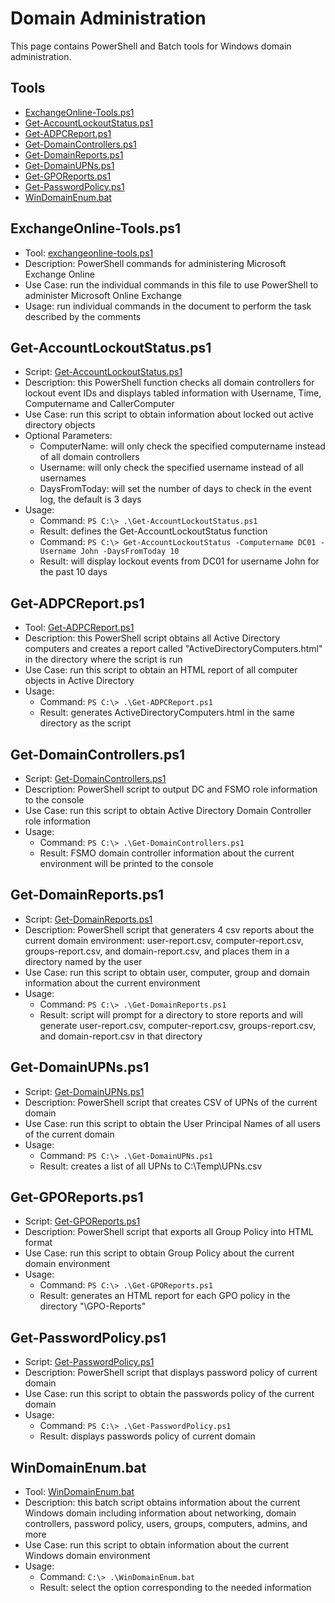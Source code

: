 # Domain Administration

This page contains PowerShell and Batch tools for Windows domain administration.

## Tools
- [ExchangeOnline-Tools.ps1](#exchangeonline-tools.ps1)
- [Get-AccountLockoutStatus.ps1](#get-accountlockoutstatus.ps1)
- [Get-ADPCReport.ps1](#get-adpcreport.ps1)
- [Get-DomainControllers.ps1](#get-domaincontrollers.ps1)
- [Get-DomainReports.ps1](#get-domainreports.ps1)
- [Get-DomainUPNs.ps1](#get-domainupns.ps1)
- [Get-GPOReports.ps1](#get-gporeports.ps1)
- [Get-PasswordPolicy.ps1](#get-passwordpolicy.ps1)
- [WinDomainEnum.bat](#windomainenum.bat)

## ExchangeOnline-Tools.ps1
- Tool: [exchangeonline-tools.ps1](/tools/domain/ExchangeOnline-Tools.ps1)
- Description: PowerShell commands for administering Microsoft Exchange Online
- Use Case: run the individual commands in this file to use PowerShell to administer Microsoft Online Exchange
- Usage: run individual commands in the document to perform the task described by the comments

## Get-AccountLockoutStatus.ps1
- Script: [Get-AccountLockoutStatus.ps1](/tools/domain/Get-AccountLockoutStatus.ps1)
- Description: this PowerShell function  checks all domain controllers for lockout event IDs and displays tabled information with Username, Time, Computername and CallerComputer
- Use Case: run this script to obtain information about locked out active directory objects
- Optional Parameters:
  - ComputerName: will only check the specified computername instead of all domain controllers
  - Username: will only check the specified username instead of all usernames
  - DaysFromToday: will set the number of days to check in the event log, the default is 3 days
- Usage:
  - Command: `PS C:\> .\Get-AccountLockoutStatus.ps1`
  - Result: defines the Get-AccountLockoutStatus function 
  - Command: `PS C:\> Get-AccountLockoutStatus -Computername DC01 -Username John -DaysFromToday 10`
  - Result: will display lockout events from DC01 for username John for the past 10 days

## Get-ADPCReport.ps1
 - Tool: [Get-ADPCReport.ps1](/tools/domain/Get-ADPCReport.ps1)
 - Description: this PowerShell script obtains all Active Directory computers and creates a report called "ActiveDirectoryComputers.html" in the directory where the script is run
 - Use Case: run this script to obtain an HTML report of all computer objects in Active Directory
 - Usage:
   - Command: `PS C:\> .\Get-ADPCReport.ps1`
   - Result: generates ActiveDirectoryComputers.html in the same directory as the script

## Get-DomainControllers.ps1
- Script: [Get-DomainControllers.ps1](/tools/domain/Get-DomainControllers.ps1)
- Description: PowerShell script to output DC and FSMO role information to the console
- Use Case: run this script to obtain Active Directory Domain Controller role information
- Usage: 
  - Command: `PS C:\> .\Get-DomainControllers.ps1`
  - Result: FSMO domain controller information about the current environment will be printed to the console

## Get-DomainReports.ps1
- Script: [Get-DomainReports.ps1](/tools/domain/Get-DomainReports.ps1)
- Description: PowerShell script that generaters 4 csv reports about the current domain environment: user-report.csv, computer-report.csv, groups-report.csv, and domain-report.csv, and places them in a directory named by the user
- Use Case: run this script to obtain user, computer, group and domain information about the current environment
- Usage: 
  - Command: `PS C:\> .\Get-DomainReports.ps1`
  - Result: script will prompt for a directory to store reports and will generate user-report.csv, computer-report.csv, groups-report.csv, and domain-report.csv in that directory

## Get-DomainUPNs.ps1
- Script: [Get-DomainUPNs.ps1](/tools/domain/Get-DomainUPNs.ps1)
- Description: PowerShell script that creates CSV of UPNs of the current domain
- Use Case: run this script to obtain the User Principal Names of all users of the current domain
- Usage: 
  - Command: `PS C:\> .\Get-DomainUPNs.ps1`
  - Result: creates a list of all UPNs to C:\Temp\UPNs.csv

## Get-GPOReports.ps1
- Script: [Get-GPOReports.ps1](/tools/domain/Get-GPOReports.ps1)
- Description: PowerShell script that exports all Group Policy into HTML format
- Use Case: run this script to obtain Group Policy about the current domain environment
- Usage: 
  - Command: `PS C:\> .\Get-GPOReports.ps1`
  - Result: generates an HTML report for each GPO policy in the directory "\GPO-Reports"

## Get-PasswordPolicy.ps1
- Script: [Get-PasswordPolicy.ps1](/tools/domain/Get-PasswordPolicy.ps1)
- Description: PowerShell script that displays password policy of current domain
- Use Case: run this script to obtain the passwords policy of the current domain
- Usage: 
  - Command: `PS C:\> .\Get-PasswordPolicy.ps1`
  - Result: displays passwords policy of current domain

## WinDomainEnum.bat
- Tool: [WinDomainEnum.bat](/tools/domain/WinDomainEnum.bat)
- Description: this batch script obtains information about the current Windows domain including information about networking, domain controllers, password policy, users, groups, computers, admins, and more
- Use Case: run this script to obtain information about the current Windows domain environment
- Usage: 
  - Command: `C:\> .\WinDomainEnum.bat`
  - Result: select the option corresponding to the needed information